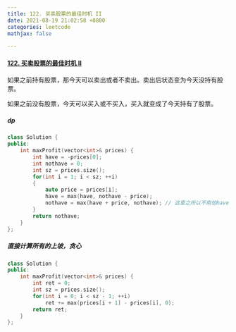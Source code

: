```yaml
---
title: 122. 买卖股票的最佳时机 II
date: 2021-08-19 21:02:58 +0800
categories: leetcode
mathjax: false

---
```


#### [122. 买卖股票的最佳时机 II](https://leetcode-cn.com/problems/best-time-to-buy-and-sell-stock-ii/)

如果之前持有股票，那今天可以卖出或者不卖出。卖出后状态变为今天没持有股票。

如果之前没有股票，今天可以买入或不买入，买入就变成了今天持有了股票。

##### dp

```c++
class Solution {
public:
    int maxProfit(vector<int>& prices) {
        int have = -prices[0];
        int nothave = 0;
        int sz = prices.size();
        for(int i = 1; i < sz; ++i)
        {
            auto price = prices[i];
            have = max(have, nothave - price);
            nothave = max(have + price, nothave); // 这里之所以不用怕have受到上面的have影响是因为。假如受到了影响，就说明nothave-price比have要大，所以nothave要大于have+price，而此时have+price=nothave,所以不会影响结果
        }
        return nothave;
    }
};
```



##### 直接计算所有的上坡，贪心

```c++
class Solution {
public:
    int maxProfit(vector<int>& prices) {
        int ret = 0;
        int sz = prices.size();
        for(int i = 0; i < sz - 1; ++i)
            ret += max(prices[i + 1] - prices[i], 0);
        return ret;
    }
};
```

